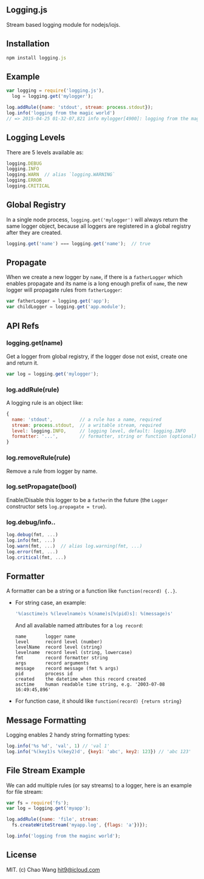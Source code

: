 Logging.js
----------

Stream based logging module for nodejs/iojs.

Installation
------------

```js
npm install logging.js
```

Example
-------

```js
var logging = require('logging.js'),
  log = logging.get('mylogger');

log.addRule({name: 'stdout', stream: process.stdout});
log.info('logging from the magic world')
// => 2015-04-25 01-32-07,821 info mylogger[4900]: logging from the magic world
```

Logging Levels
--------------

There are 5 levels available as:

```js
logging.DEBUG
logging.INFO
logging.WARN  // alias `logging.WARNING`
logging.ERROR
logging.CRITICAL
```

Global Registry
---------------

In a single node process, `logging.get('mylogger')` will always return the same logger object,
because all loggers are registered in a global registry after they are created.

```js
logging.get('name') === logging.get('name');  // true
```

Propagate
---------

When we create a new logger by `name`, if there is
a `fatherLogger` which enables propagate and its name is a long
enough prefix of `name`, the new logger will propagate rules
from `fatherLogger`:

```js
var fatherLogger = logging.get('app');
var childLogger = logging.get('app.module');
```

API Refs
--------

### logging.get(name)

Get a logger from global registry, if the logger dose not exist, create one and return it.

```js
var log = logging.get('mylogger');
```

### log.addRule(rule)

A logging rule is an object like:

```js
{
  name: 'stdout',          // a rule has a name, required
  stream: process.stdout,  // a writable stream, required
  level: logging.INFO,     // logging level, default: logging.INFO
  formatter: '...',        // formatter, string or function (optional)
}
```

### log.removeRule(rule)

Remove a rule from logger by name.

### log.setPropagate(bool)

Enable/Disable this logger to be a `father`in the future (the `Logger` constructor sets
`log.propagate = true`).

### log.debug/info..

```js
log.debug(fmt, ...)
log.info(fmt, ...)
log.warn(fmt, ...)  // alias log.warning(fmt, ...)
log.error(fmt, ...)
log.critical(fmt, ...)
```

Formatter
----------

A formatter can be a string or a function like `function(record) {..}`.

- For string case, an example:

   ```js
   '%(asctime)s %(levelname)s %(name)s[%(pid)s]: %(message)s'
   ```

   And all available named attributes for a `log record`:

   ```
   name       logger name
   level      record level (number)
   levelName  record level (string)
   levelname  record level (string, lowercase)
   fmt        record formatter string
   args       record arguments
   message    record message (fmt % args)
   pid        process id
   created    the datetime when this record created
   asctime    human readable time string, e.g. '2003-07-08 16:49:45,896'
   ```

- For function case, it should like `function(record) {return string}`

Message Formatting
-------------------

Logging enables 2 handy string formatting types:

```js
log.info('%s %d', 'val', 1) // 'val 1'
log.info('%(key1)s %(key2)d', {key1: 'abc', key2: 123}) // 'abc 123'
```

File Stream Example
--------------------

We can add multiple rules (or say streams) to a logger, here is
an example for file stream:

```js
var fs = require('fs');
var log = logging.get('myapp');

log.addRule({name: 'file', stream:
  fs.createWriteStream('myapp.log', {flags: 'a'})});

log.info('logging from the maginc world');
```

License
-------

MIT. (c) Chao Wang <hit9@icloud.com>
